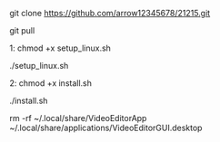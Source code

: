 git clone https://github.com/arrow12345678/21215.git

git pull

1:
    chmod +x setup_linux.sh
   
 ./setup_linux.sh
 
2:
    chmod +x install.sh
    
./install.sh

rm -rf ~/.local/share/VideoEditorApp ~/.local/share/applications/VideoEditorGUI.desktop
